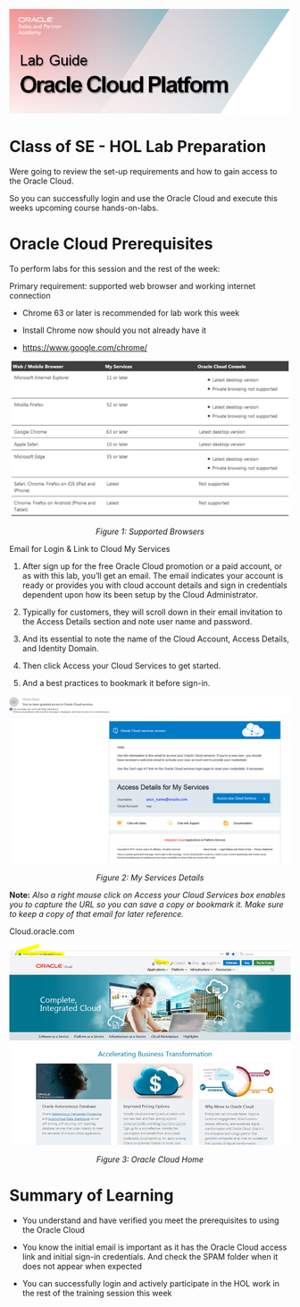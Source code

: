 ![](media/ocpheading.png)
# Class of SE - HOL Lab Preparation

Were going to review the set-up requirements and how to gain access to the
Oracle Cloud.

So you can successfully login and use the Oracle Cloud and execute this weeks upcoming course hands-on-labs.


# Oracle Cloud Prerequisites

To perform labs for this session and the rest of the week:

Primary requirement: supported web browser and working internet connection

-   Chrome 63 or later is recommended for lab work this week

-   Install Chrome now should you not already have it

-   <https://www.google.com/chrome/>

![](media/e262cdebd6f659aa02aba65e6feb0354.png)

*<p align="center">Figure 1: Supported Browsers </p>*

Email for Login & Link to Cloud My Services

1.  After sign up for the free Oracle Cloud promotion or a paid account, or as with this lab, 
    you’ll get an email. The email indicates your account is ready or provides
    you with cloud account details and sign in credentials dependent upon how its been setup by the Cloud Administrator.

2.  Typically for customers, they will scroll down in their email invitation to the Access Details section and note user name           and password.

3.  And its essential to note the name of the Cloud Account, Access Details, and Identity
    Domain.

4.  Then click Access your Cloud Services to get started.

5.  And a best practices to bookmark it before sign-in.

![](media/f21526117e392845aab4cd3a838a2f65.png)
*<p align="center">Figure 2: My Services Details</p>*

**Note:**  *Also a right mouse click on Access your Cloud Services box enables you to capture the URL so you can save a copy or bookmark it. Make sure to keep a copy of that email for later reference.*

Cloud.oracle.com

![](media/54c647f977688713d111c4c851d19f5f.png)
*<p align="center">Figure 3: Oracle Cloud Home </p>*

# Summary of Learning

-   You understand and have verified you meet the prerequisites to using the
    Oracle Cloud

-   You know the initial email is important as it has the Oracle Cloud access
    link and initial sign-in credentials. And check the SPAM folder when it does
    not appear when expected

-   You can successfully login and actively participate in the HOL work in the
    rest of the training session this week
